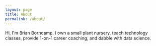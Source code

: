 ```yaml
---
layout: page
title: About
permalink: /about/
---
```


Hi, I'm Brian Borncamp.
I own a small plant nursery, teach technology classes, provide 1-on-1 career coaching, and dabble with data science.   

[zubaplants]: (https://www.zubaplants.com)
[linkedin]: (https://www.linkedin.com/engineeringcoach)
[projects]: (../projects)
